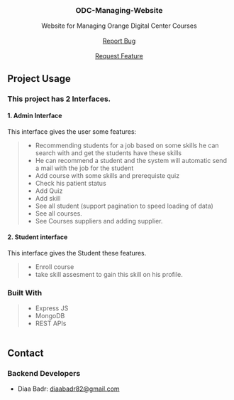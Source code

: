 <div id="top"></div>
<!-- [![Contributors][contributors-shield]][contributors-url]

[![Issues][issues-shield]][issues-url]

[![LinkedIn][linkedin-shield]][linkedin-url] -->

<!-- PROJECT LOGO -->
<br />
<div align="center">
  <a href="https://github.com/github_username/repo_name">
  </a>

<h3 align="center" >ODC-Managing-Website</h3>
  <p align="center">
  Website for Managing Orange Digital Center Courses

<br />
    <br />
    <a href="https://github.com/diaabadr/ODC-Managing-Website/issues">Report Bug</a>
    <br />
    <br />
    <a href="https://github.com/diaabadr/ODC-Managing-Website/issues">Request Feature</a>
    <br />
  </p>
</div>


  </ol>
</details>







<!-- USAGE EXAMPLES -->

## Project Usage

### This project has 2 Interfaces.
#### 1. Admin Interface  
This interface gives the user some features:  
>- Recommending students for a job based on some skills he can search with and get the students have these skills
>- He can recommend a student and the system will automatic send a mail with the job for the student
>- Add course with some skills and prerequiste quiz
>- Check his patient status
>- Add Quiz
>- Add skill
>- See all student (support pagination to speed loading of data)
>- See all courses.
>- See Courses suppliers and adding supplier.
#### 2. Student interface
This interface gives the Student these features.
>- Enroll course
>- take skill assesment to gain this skill on his profile.


### Built With

> - Express JS
> - MongoDB
> - REST APIs



<table>

   


      

      
  </tr>
</table>



## Contact
### Backend Developers
- Diaa Badr: diaabadr82@gmail.com

